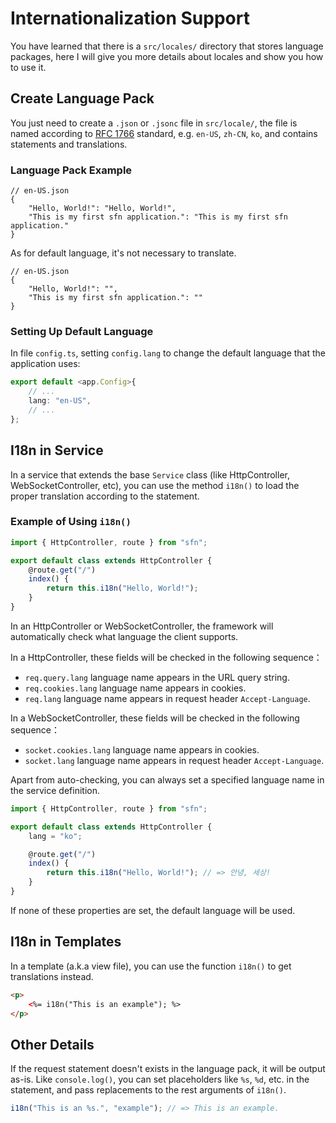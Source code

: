 <!-- title: Internationalization; order: 14 -->
# Internationalization Support

You have learned that there is a `src/locales/` directory that stores 
language packages, here I will give you more details about locales and show you 
how to use it.

## Create Language Pack

You just need to create a `.json` or `.jsonc` file in `src/locale/`, the file is
named according to [RFC 1766](https://www.ietf.org/rfc/rfc1766.txt) standard,
e.g. `en-US`, `zh-CN`, `ko`, and contains statements and translations.

### Language Pack Example

```jsonc
// en-US.json
{
    "Hello, World!": "Hello, World!",
    "This is my first sfn application.": "This is my first sfn application."
}
```

As for default language, it's not necessary to translate.

```jsonc
// en-US.json
{
    "Hello, World!": "",
    "This is my first sfn application.": ""
}
```

### Setting Up Default Language

In file `config.ts`, setting `config.lang` to change the default language that
the application uses:

```typescript
export default <app.Config>{
    // ...
    lang: "en-US",
    // ...
};
```

## I18n in Service

In a service that extends the base `Service` class (like HttpController,
WebSocketController, etc), you can use the method `i18n()` to load the proper
translation according to the statement.

### Example of Using `i18n()`

```typescript
import { HttpController, route } from "sfn";

export default class extends HttpController {
    @route.get("/")
    index() {
        return this.i18n("Hello, World!");
    }
}
```

In an HttpController or WebSocketController, the framework will automatically
check what language the client supports.

In a HttpController, these fields will be checked in the following sequence：

- `req.query.lang` language name appears in the URL query string.
- `req.cookies.lang` language name appears in cookies.
- `req.lang` language name appears in request header `Accept-Language`.

In a WebSocketController, these fields will be checked in the following 
sequence：

- `socket.cookies.lang` language name appears in cookies.
- `socket.lang` language name appears in request header `Accept-Language`.

Apart from auto-checking, you can always set a specified language name in the 
service definition.

```typescript
import { HttpController, route } from "sfn";

export default class extends HttpController {
    lang = "ko";

    @route.get("/")
    index() {
        return this.i18n("Hello, World!"); // => 안녕, 세상!
    }
}
```

If none of these properties are set, the default language will be used.

## I18n in Templates

In a template (a.k.a view file), you can use the function `i18n()` to get 
translations instead.

```html
<p>
    <%= i18n("This is an example"); %>
</p>
```

## Other Details

If the request statement doesn't exists in the language pack, it will be 
output as-is. Like `console.log()`, you can set placeholders like 
`%s`, `%d`, etc. in the statement, and pass replacements to the rest arguments
of `i18n()`.

```typescript
i18n("This is an %s.", "example"); // => This is an example.
```